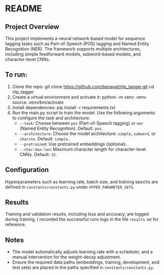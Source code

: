 # README

## Project Overview
This project implements a neural network-based model for sequence tagging tasks such as Part-of-Speech (POS) tagging and Named Entity Recognition (NER). The framework supports multiple architectures, including simple feedforward models, subword-based models, and character-level CNNs.

## To run:
1. Clone the repo:
   git clone https://github.com/benayat/nlp_tagger.git
   cd nlp_tagger
2. Create a virtual environment and activate it:
   python -m venv .venv
   source .venv/bin/activate
3. Install dependencies:
   pip install -r requirements.txt
4. Run the main.py script to train the model. Use the following arguments to configure the task and architecture:
   - `--task`: Choose between `pos` (Part-of-Speech tagging) or `ner` (Named Entity Recognition). Default: `pos`.
   - `--architecture`: Choose the model architecture: `simple`, `subword`, or `charcnn`. Default: `simple`.
   - `--pretrained`: Use pretrained embeddings (optional).
   - `--char-max-len`: Maximum character length for character-level CNNs. Default: `15`.


## Configuration
Hyperparameters such as learning rate, batch size, and training epochs are defined in `constants/constants.py` under `HYPER_PARAMETER_SETS`.

## Results
Training and validation results, including loss and accuracy, are logged during training.
I recorded the successful runs logs in the file `results.md` for reference.

## Notes
- The model automatically adjusts learning rate with a scheduler, and a manual intervention for the weight-decay adjustment. 
- Ensure the required data paths (embeddings, training, development, and test sets) are placed in the paths specified in `constants/constants.py`.
